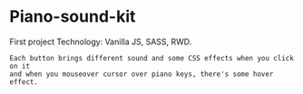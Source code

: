 # Piano-sound-kit
First project
    Technology:
        Vanilla JS, SASS, RWD.
    
    Each button brings different sound and some CSS effects when you click on it 
    and when you mouseover cursor over piano keys, there's some hover effect.

